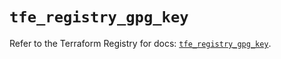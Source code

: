 # `tfe_registry_gpg_key`

Refer to the Terraform Registry for docs: [`tfe_registry_gpg_key`](https://registry.terraform.io/providers/hashicorp/tfe/0.58.1/docs/resources/registry_gpg_key).
